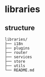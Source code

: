 # libraries

## structure

```
libraries/
├── i18n
├── plugins
├── router
├── services
├── store
├── utils
└── README.md
```
